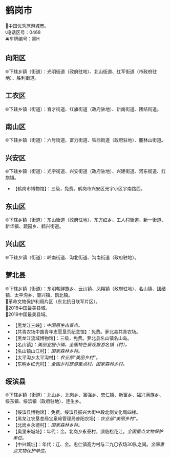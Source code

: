 # 鹤岗市  
🏅中国优秀旅游城市。  
📞电话区号：0468  
🚘车牌编号：黑H  

## 向阳区  
🌐下辖乡镇（街道）：光明街道（政府驻地）、北山街道、红军街道（市政府驻地）、胜利街道。  

## 工农区  
🌐下辖乡镇（街道）：育才街道、红旗街道（政府驻地）、新南街道、团结街道。  

## 南山区  
🌐下辖乡镇（街道）：六号街道、富力街道、铁西街道（政府驻地）、麓林山街道。  

## 兴安区  
🌐下辖乡镇（街道）：光宇街道、兴安街道（政府驻地）、兴建街道、河东街道、红旗镇。  
  
* 【鹤岗市博物馆】：三级，免费。鹤岗市兴安区光宇小区宇南路西。  

## 东山区  
🌐下辖乡镇（街道）：东山街道（政府驻地）、东方红乡、工人村街道、新一街道、新华镇、蔬园乡、鹤兴街道。  

## 兴山区  
🌐下辖乡镇（街道）：岭南街道、沟北街道、沟南街道（政府驻地）。  

## 萝北县  
🌐下辖乡镇（街道）：东明朝鲜族乡、云山镇、凤翔镇（政府驻地）、名山镇、团结镇、太平沟乡、肇兴镇、鹤北镇。  
🚩革命文物保护利用片区（东北抗日联军片区）。  
🏅2018中国最美县域。  
🏅2019中国最美县域。  
  
* 【黑龙江三峡】：*中国原生态景点。*  
* 【共青农场中国青年志愿垦荒纪念馆】：免费。萝北县共青农场。  
* 【黑龙江流域博物馆】：三级，免费。萝北县名山镇名山岛。  
* 【名山镇】：*美丽宜居小镇。全国特色景观旅游名镇（村）。*  
* 【名山镇山江村】：*国家森林乡村。*  
* 【太平沟乡太平沟村】：*农业部“美丽乡村”。*  
* 【东明乡红光村】：*全国乡村旅游重点村。国家森林乡村。*  

## 绥滨县  
🌐下辖乡镇（街道）：北山乡、北岗乡、富强乡、忠仁镇、新富乡、福兴满族乡、绥东镇、绥滨镇（政府驻地）、连生乡。  
  
* 【绥滨县博物馆】：免费。绥滨县振兴大街中段北侧文化局四楼。  
* 【黑龙江农垦总局宝泉岭管理局普阳农场】：*农业部“美丽乡村”。*  
* 【北岗乡永德村】：*国家森林乡村。*  
* 【奥里米城址】：年代：金。北岗乡永泰村，濒临松花江。*全国重点文物保护单位。*  
* 【中兴城址】：年代：辽、金。忠仁镇高力村与二九〇农场30队之间。*全国重点文物保护单位。*  